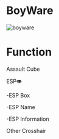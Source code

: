 # BoyWare
![boyware](https://github.com/user-attachments/assets/702958b9-ef0e-425a-80fb-db0478770d07)
# Function 

Assault Cube

ESP👁

-ESP Box

-ESP Name

-ESP Information

Other
Crosshair
